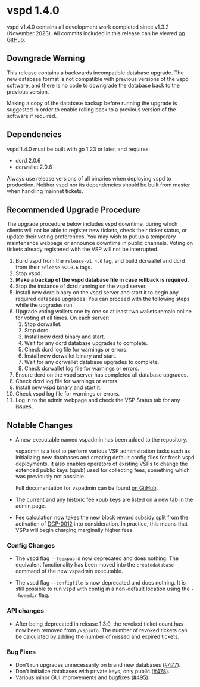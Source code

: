 # vspd 1.4.0

vspd v1.4.0 contains all development work completed since v1.3.2 (November 2023).
All commits included in this release can be viewed
[on GitHub](https://github.com/decred/vspd/compare/release-v1.3.2...release-v1.4.0).

## Downgrade Warning

This release contains a backwards incompatible database upgrade.
The new database format is not compatible with previous versions of the vspd
software, and there is no code to downgrade the database back to the previous
version.

Making a copy of the database backup before running the upgrade is suggested
in order to enable rolling back to a previous version of the software if required.

## Dependencies

vspd 1.4.0 must be built with go 1.23 or later, and requires:

- dcrd 2.0.6
- dcrwallet 2.0.6

Always use release versions of all binaries when deploying vspd to production.
Neither vspd nor its dependencies should be built from master when handling
mainnet tickets.

## Recommended Upgrade Procedure

The upgrade procedure below includes vspd downtime, during which clients will
not be able to register new tickets, check their ticket status, or update their
voting preferences. You may wish to put up a temporary maintenance webpage or
announce downtime in public channels. Voting on tickets already registered with
the VSP will not be interrupted.

1. Build vspd from the `release-v1.4.0` tag, and build dcrwallet and dcrd from
   their `release-v2.0.6` tags.
1. Stop vspd.
1. **Make a backup of the vspd database file in case rollback is required.**
1. Stop the instance of dcrd running on the vspd server.
1. Install new dcrd binary on the vspd server and start it to begin any required
   database upgrades. You can proceed with the following steps while the
   upgrades run.
1. Upgrade voting wallets one by one so at least two wallets remain online for
   voting at all times. On each server:
    1. Stop dcrwallet.
    1. Stop dcrd.
    1. Install new dcrd binary and start.
    1. Wait for any dcrd database upgrades to complete.
    1. Check dcrd log file for warnings or errors.
    1. Install new dcrwallet binary and start.
    1. Wait for any dcrwallet database upgrades to complete.
    1. Check dcrwallet log file for warnings or errors.
1. Ensure dcrd on the vspd server has completed all database upgrades.
1. Check dcrd log file for warnings or errors.
1. Install new vspd binary and start it.
1. Check vspd log file for warnings or errors.
1. Log in to the admin webpage and check the VSP Status tab for any issues.

## Notable Changes

- A new executable named vspadmin has been added to the repository.

  vspadmin is a tool to perform various VSP administration tasks such as
  initializing new databases and creating default config files for fresh vspd
  deployments. It also enables operators of existing VSPs to change the extended
  public keys (xpub) used for collecting fees, something which was previously
  not possible.

  Full documentation for vspadmin can be found
  [on GitHub](https://github.com/decred/vspd/blob/master/cmd/vspadmin/README.md).

- The current and any historic fee xpub keys are listed on a new tab in the admin
  page.

- Fee calculation now takes the new block reward subsidy split from the activation
  of [DCP-0012](https://github.com/decred/dcps/blob/master/dcp-0012/dcp-0012.mediawiki)
  into consideration. In practice, this means that VSPs will begin charging
  marginally higher fees.

### Config Changes

- The vspd flag `--feexpub` is now deprecated and does nothing. The equivalent
  functionality has been moved into the `createdatabase` command of the new
  vspadmin executable.

- The vspd flag `--configfile` is now deprecated and does nothing. It is still
  possible to run vspd with config in a non-default location using the
  `--homedir` flag.

### API changes

- After being deprecated in release 1.3.0, the revoked ticket count has now been
  removed from `/vspinfo`. The number of revoked tickets can be calculated
  by adding the number of missed and expired tickets.

### Bug Fixes

- Don't run upgrades unnecessarily on brand new databases
  ([#477](https://github.com/decred/vspd/pull/477)).
- Don't initialize databases with private keys, only public
  ([#478](https://github.com/decred/vspd/pull/478)).
- Various minor GUI improvements and bugfixes
  ([#495](https://github.com/decred/vspd/pull/495)).
